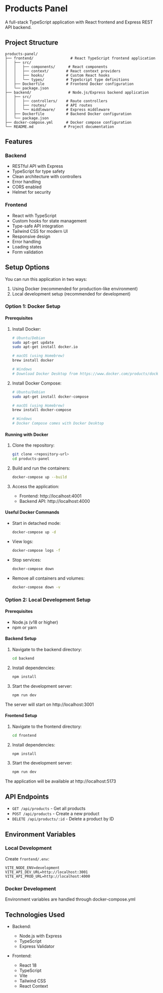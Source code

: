 # Products Panel

A full-stack TypeScript application with React frontend and Express REST API backend.

## Project Structure

```
products-panel/
├── frontend/                 # React TypeScript frontend application
│   ├── src/
│   │   ├── components/      # React components
│   │   ├── context/        # React context providers
│   │   ├── hooks/          # Custom React hooks
│   │   └── types/          # TypeScript type definitions
│   ├── Dockerfile          # Frontend Docker configuration
│   └── package.json
├── backend/                 # Node.js/Express backend application
│   ├── src/
│   │   ├── controllers/    # Route controllers
│   │   ├── routes/         # API routes
│   │   └── middleware/     # Express middleware
│   ├── Dockerfile          # Backend Docker configuration
│   └── package.json
├── docker-compose.yml      # Docker compose configuration
└── README.md              # Project documentation
```

## Features

### Backend
- RESTful API with Express
- TypeScript for type safety
- Clean architecture with controllers
- Error handling
- CORS enabled
- Helmet for security

### Frontend
- React with TypeScript
- Custom hooks for state management
- Type-safe API integration
- Tailwind CSS for modern UI
- Responsive design
- Error handling
- Loading states
- Form validation

## Setup Options

You can run this application in two ways:
1. Using Docker (recommended for production-like environment)
2. Local development setup (recommended for development)

### Option 1: Docker Setup

#### Prerequisites
1. Install Docker:
   ```bash
   # Ubuntu/Debian
   sudo apt-get update
   sudo apt-get install docker.io

   # macOS (using Homebrew)
   brew install docker

   # Windows
   # Download Docker Desktop from https://www.docker.com/products/docker-desktop
   ```

2. Install Docker Compose:
   ```bash
   # Ubuntu/Debian
   sudo apt-get install docker-compose

   # macOS (using Homebrew)
   brew install docker-compose

   # Windows
   # Docker Compose comes with Docker Desktop
   ```

#### Running with Docker

1. Clone the repository:
   ```bash
   git clone <repository-url>
   cd products-panel
   ```

2. Build and run the containers:
   ```bash
   docker-compose up --build
   ```

3. Access the application:
   - Frontend: http://localhost:4001
   - Backend API: http://localhost:4000

#### Useful Docker Commands
- Start in detached mode:
  ```bash
  docker-compose up -d
  ```

- View logs:
  ```bash
  docker-compose logs -f
  ```

- Stop services:
  ```bash
  docker-compose down
  ```

- Remove all containers and volumes:
  ```bash
  docker-compose down -v
  ```

### Option 2: Local Development Setup

#### Prerequisites
- Node.js (v18 or higher)
- npm or yarn

#### Backend Setup

1. Navigate to the backend directory:
   ```bash
   cd backend
   ```

2. Install dependencies:
   ```bash
   npm install
   ```

3. Start the development server:
   ```bash
   npm run dev
   ```

The server will start on http://localhost:3001

#### Frontend Setup

1. Navigate to the frontend directory:
   ```bash
   cd frontend
   ```

2. Install dependencies:
   ```bash
   npm install
   ```

3. Start the development server:
   ```bash
   npm run dev
   ```

The application will be available at http://localhost:5173

## API Endpoints

- `GET /api/products` - Get all products
- `POST /api/products` - Create a new product
- `DELETE /api/products/:id` - Delete a product by ID

## Environment Variables

### Local Development
Create `frontend/.env`:
```env
VITE_NODE_ENV=development
VITE_API_DEV_URL=http://localhost:3001
VITE_API_PROD_URL=http://localhost:4000
```

### Docker Development
Environment variables are handled through docker-compose.yml

## Technologies Used

- Backend:
  - Node.js with Express
  - TypeScript
  - Express Validator

- Frontend:
  - React 18
  - TypeScript
  - Vite
  - Tailwind CSS
  - React Context
  
   ``` 